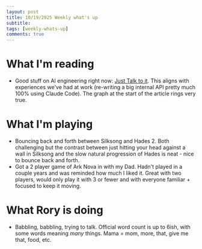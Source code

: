 ```yaml
---
layout: post
title: 10/19/2025 Weekly what's up
subtitle: 
tags: [weekly-whats-up]
comments: true
---
```


# What I'm reading
- Good stuff on AI engineering right now: [Just Talk to it](https://steipete.me/posts/just-talk-to-it).  This aligns with experiences we've had at work (re-writing a big internal API pretty much 100% using Claude Code). The graph at the start of the article rings very true.

# What I'm playing
- Bouncing back and forth between Silksong and Hades 2. Both challenging but the contrast between just hitting your head against a wall in Silksong and the slow natural progression of Hades is neat - nice to bounce back and forth.
- Got a 2 player game of Ark Nova in with my Dad. Hadn't played in a couple years and was reminded how much I liked it. Great with two players, would only play it with 3 or fewer and with everyone familiar + focused to keep it moving.

# What Rory is doing
- Babbling, babbling, trying to talk. Official word count is up to 6ish, with some words meaning _many_ things. Mama = mom, more, that, give me that, food, etc.
